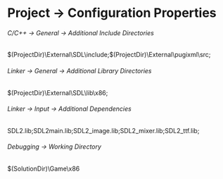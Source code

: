 # Project -> Configuration Properties
###### C/C++ -> General -> Additional Include Directories
$(ProjectDir)\External\SDL\include;$(ProjectDir)\External\pugixml\src;
###### Linker -> General -> Additional Library Directories
$(ProjectDir)\External\SDL\lib\x86;
###### Linker -> Input -> Additional Dependencies
SDL2.lib;SDL2main.lib;SDL2_image.lib;SDL2_mixer.lib;SDL2_ttf.lib;
###### Debugging -> Working Directory
$(SolutionDir)\Game\x86
